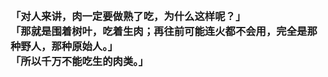 <h3>
<br>「对人来讲，肉一定要做熟了吃，为什么这样呢？」
<br>「那就是围着树叶，吃着生肉；再往前可能连火都不会用，完全是那种野人，那种原始人。」
<br>「所以千万不能吃生的肉类。」
</h3>
